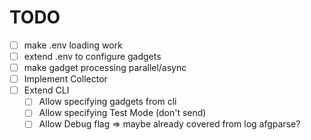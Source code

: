 # TODO

- [ ] make .env loading work
- [ ] extend .env to configure gadgets
- [ ] make gadget processing parallel/async
- [ ] Implement Collector
- [ ] Extend CLI
  - [ ] Allow specifying gadgets from cli
  - [ ] Allow specifying Test Mode (don't send)
  - [ ] Allow Debug flag => maybe already covered from log afgparse?
